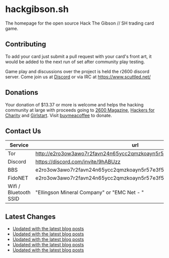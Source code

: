 # hackgibson.sh
The homepage for the open source Hack The Gibson // SH trading card game.


## Contributing

To add your card just submit a pull request with your card's front art, it would be added to the next run of set after community play testing.

Game play and discussions over the project is held the r2600 discord server. Come join us at [Discord](https://discord.com/invite/9hABUzz) or via IRC at https://www.scuttled.net/


## Donations

Your donation of $13.37 or more is welcome and helps the hacking community at large with proceeds going to [2600 Magazine](https://2600.com/), [Hackers for Charity](https://hackersforcharity.org) and [Girlstart](https://girlstart.org).  Visit [buymeacoffee](https://www.buymeacoffee.com/hackgibson.sh) to donate.


## Contact Us

Service | url
-|-
Tor | http://e2ro3ow3awo7r2favn24n65ycc2qmzkoayn5r57e3f56nvjwdcgg32ad.onion
Discord | https://discord.com/invite/9hABUzz
BBS | e2ro3ow3awo7r2favn24n65ycc2qmzkoayn5r57e3f56nvjwdcgg32ad.onion:23
FidoNET | e2ro3ow3awo7r2favn24n65ycc2qmzkoayn5r57e3f56nvjwdcgg32ad.onion:24554
Wifi / Bluetooth SSID | "Ellingson Mineral Company" or "EMC Net - <fidonet address>"

## Latest Changes
<!-- BLOG-POST-LIST:START -->
- [Updated with the latest blog posts](https://github.com/DFW2600/hackgibson.sh/commit/541be46cd45fb5cdf4abbf36b75ab965c6fb2554)
- [Updated with the latest blog posts](https://github.com/DFW2600/hackgibson.sh/commit/2dc34e3979e4808d011395f53091994f7a28f3c8)
- [Updated with the latest blog posts](https://github.com/DFW2600/hackgibson.sh/commit/89e441bc1f06b2a848bcbc5784c3af4529739224)
- [Updated with the latest blog posts](https://github.com/DFW2600/hackgibson.sh/commit/a9211663f3fcd3dfbe21c2d0ffc95ffa3c08a02f)
- [Updated with the latest blog posts](https://github.com/DFW2600/hackgibson.sh/commit/89ddfac558bd84cb55dafb812bf11c57c7304ea2)
<!-- BLOG-POST-LIST:END -->
